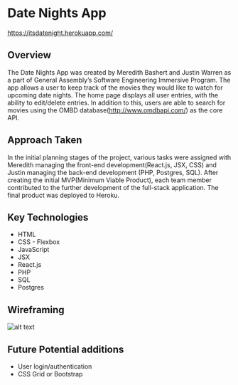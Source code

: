 # Date Nights App 

https://itsdatenight.herokuapp.com/

## Overview
The Date Nights App was created by Meredith Bashert and Justin Warren as a part of General Assembly’s Software Engineering Immersive Program.  The app allows a user to keep track of the movies they would like to watch for upcoming date nights.  The home page displays all user entries, with the ability to edit/delete entries.  In addition to this, users are able to search for movies using the OMBD database(http://www.omdbapi.com/) as the core API.

## Approach Taken
In the initial planning stages of the project, various tasks were assigned with Meredith managing the front-end development(React.js, JSX, CSS) and Justin managing the back-end development (PHP, Postgres, SQL).  After creating the initial MVP(Minimum Viable Product), each team member contributed to the further development of the full-stack application.  The final product was deployed to Heroku.

## Key Technologies
* HTML
* CSS - Flexbox
* JavaScript
* JSX
* React.js
* PHP
* SQL
* Postgres

## Wireframing
![alt text](https://i.imgur.com/yj84QKg.png)

## Future Potential additions
* User login/authentication
* CSS Grid or Bootstrap
